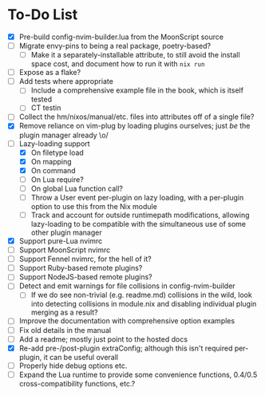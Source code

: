 # To-Do List
- [x] Pre-build config-nvim-builder.lua from the MoonScript source
- [ ] Migrate envy-pins to being a real package, poetry-based?
    - [ ] Make it a separately-installable attribute, to still avoid the
      install space cost, and document how to run it with `nix run`
- [ ] Expose as a flake?
- [ ] Add tests where appropriate
    - [ ] Include a comprehensive example file in the book, which is itself tested
    - [ ] CT testin
- [ ] Collect the hm/nixos/manual/etc. files into attributes off of a single file?
- [x] Remove reliance on vim-plug by loading plugins ourselves; just *be* the
  plugin manager already \o/
- [ ] Lazy-loading support
    - [x] On filetype load
    - [x] On <Plug> mapping
    - [x] On command
    - [ ] On Lua require?
    - [ ] On global Lua function call?
    - [ ] Throw a User event per-plugin on lazy loading, with a per-plugin
      option to use this from the Nix module
    - [ ] Track and account for outside runtimepath modifications, allowing
      lazy-loading to be compatible with the simultaneous use of some other
      plugin manager
- [x] Support pure-Lua nvimrc
- [ ] Support MoonScript nvimrc
- [ ] Support Fennel nvimrc, for the hell of it?
- [ ] Support Ruby-based remote plugins?
- [ ] Support NodeJS-based remote plugins?
- [ ] Detect and emit warnings for file collisions in config-nvim-builder
    - [ ] If we do see non-trivial (e.g. readme.md) collisions in the wild,
      look into detecting collisions in module.nix and disabling individual
      plugin merging as a result?
- [ ] Improve the documentation with comprehensive option examples
- [ ] Fix old details in the manual
- [ ] Add a readme; mostly just point to the hosted docs
- [x] Re-add pre-/post-plugin extraConfig; although this isn't required
  per-plugin, it can be useful overall
- [ ] Properly hide debug options etc.
- [ ] Expand the Lua runtime to provide some convenience functions, 0.4/0.5
  cross-compatibility functions, etc.?
